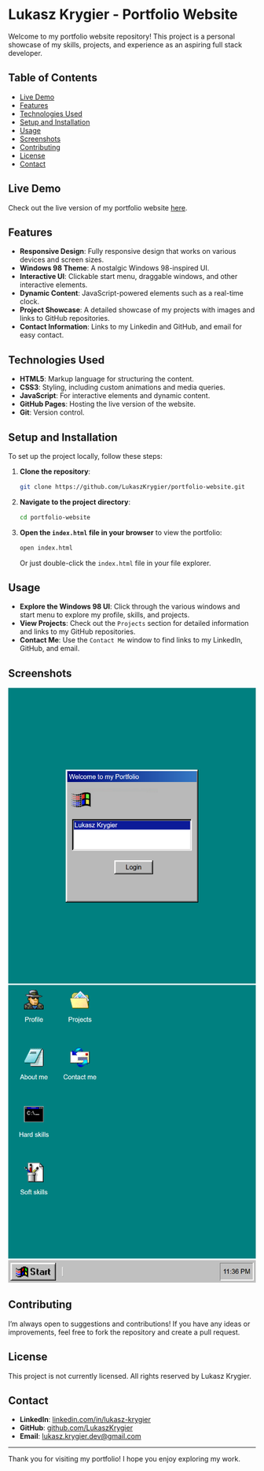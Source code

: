# Lukasz Krygier - Portfolio Website

Welcome to my portfolio website repository! This project is a personal showcase of my skills, projects, and experience as an aspiring full stack developer.

## Table of Contents
- [Live Demo](#live-demo)
- [Features](#features)
- [Technologies Used](#technologies-used)
- [Setup and Installation](#setup-and-installation)
- [Usage](#usage)
- [Screenshots](#screenshots)
- [Contributing](#contributing)
- [License](#license)
- [Contact](#contact)

## Live Demo
Check out the live version of my portfolio website [here](https://www.krygier.me).

## Features
- **Responsive Design**: Fully responsive design that works on various devices and screen sizes.
- **Windows 98 Theme**: A nostalgic Windows 98-inspired UI.
- **Interactive UI**: Clickable start menu, draggable windows, and other interactive elements.
- **Dynamic Content**: JavaScript-powered elements such as a real-time clock.
- **Project Showcase**: A detailed showcase of my projects with images and links to GitHub repositories.
- **Contact Information**: Links to my Linkedin and GitHub, and email for easy contact.

## Technologies Used
- **HTML5**: Markup language for structuring the content.
- **CSS3**: Styling, including custom animations and media queries.
- **JavaScript**: For interactive elements and dynamic content.
- **GitHub Pages**: Hosting the live version of the website.
- **Git**: Version control.

## Setup and Installation
To set up the project locally, follow these steps:

1. **Clone the repository**:
    ```bash
    git clone https://github.com/LukaszKrygier/portfolio-website.git
    ```
2. **Navigate to the project directory**:
    ```bash
    cd portfolio-website
    ```
3. **Open the `index.html` file in your browser** to view the portfolio:
    ```bash
    open index.html
    ```
    Or just double-click the `index.html` file in your file explorer.

## Usage
- **Explore the Windows 98 UI**: Click through the various windows and start menu to explore my profile, skills, and projects.
- **View Projects**: Check out the `Projects` section for detailed information and links to my GitHub repositories.
- **Contact Me**: Use the `Contact Me` window to find links to my LinkedIn, GitHub, and email.

## Screenshots
![Portfolio Screenshot](https://github.com/LukaszKrygier/Portfolio-Website/blob/main/assets/project1.PNG)
![Portfolio Screenshot 2](https://github.com/LukaszKrygier/Portfolio-Website/blob/main/assets/project1-2.PNG)

## Contributing
I’m always open to suggestions and contributions! If you have any ideas or improvements, feel free to fork the repository and create a pull request.

## License
This project is not currently licensed. All rights reserved by Lukasz Krygier.

## Contact
- **LinkedIn**: [linkedin.com/in/lukasz-krygier](https://linkedin.com/)
- **GitHub**: [github.com/LukaszKrygier](https://github.com/LukaszKrygier)
- **Email**: lukasz.krygier.dev@gmail.com

---

Thank you for visiting my portfolio! I hope you enjoy exploring my work.
